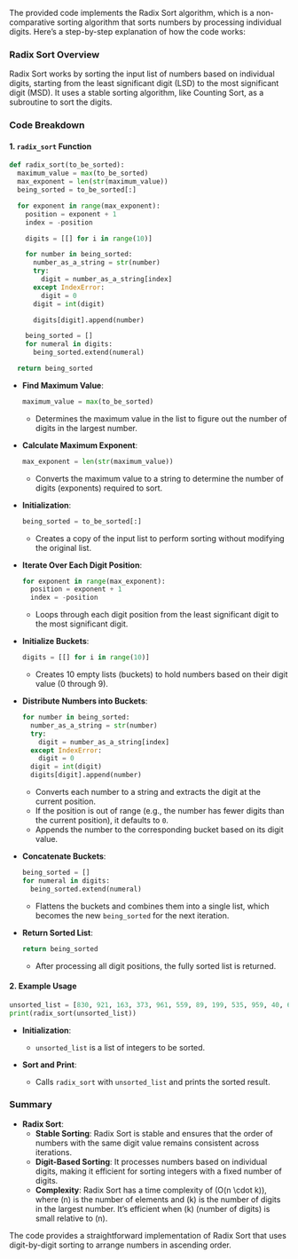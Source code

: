 
The provided code implements the Radix Sort algorithm, which is a non-comparative sorting algorithm that sorts numbers by processing individual digits. Here’s a step-by-step explanation of how the code works:

### Radix Sort Overview

Radix Sort works by sorting the input list of numbers based on individual digits, starting from the least significant digit (LSD) to the most significant digit (MSD). It uses a stable sorting algorithm, like Counting Sort, as a subroutine to sort the digits.

### Code Breakdown

#### 1. `radix_sort` Function

```python
def radix_sort(to_be_sorted):
  maximum_value = max(to_be_sorted)
  max_exponent = len(str(maximum_value))
  being_sorted = to_be_sorted[:]

  for exponent in range(max_exponent):
    position = exponent + 1
    index = -position

    digits = [[] for i in range(10)]

    for number in being_sorted:
      number_as_a_string = str(number)
      try:
        digit = number_as_a_string[index]
      except IndexError:
        digit = 0
      digit = int(digit)

      digits[digit].append(number)

    being_sorted = []
    for numeral in digits:
      being_sorted.extend(numeral)

  return being_sorted
```

- **Find Maximum Value**:
  ```python
  maximum_value = max(to_be_sorted)
  ```
  - Determines the maximum value in the list to figure out the number of digits in the largest number.

- **Calculate Maximum Exponent**:
  ```python
  max_exponent = len(str(maximum_value))
  ```
  - Converts the maximum value to a string to determine the number of digits (exponents) required to sort.

- **Initialization**:
  ```python
  being_sorted = to_be_sorted[:]
  ```
  - Creates a copy of the input list to perform sorting without modifying the original list.

- **Iterate Over Each Digit Position**:
  ```python
  for exponent in range(max_exponent):
    position = exponent + 1
    index = -position
  ```
  - Loops through each digit position from the least significant digit to the most significant digit.

- **Initialize Buckets**:
  ```python
  digits = [[] for i in range(10)]
  ```
  - Creates 10 empty lists (buckets) to hold numbers based on their digit value (0 through 9).

- **Distribute Numbers into Buckets**:
  ```python
  for number in being_sorted:
    number_as_a_string = str(number)
    try:
      digit = number_as_a_string[index]
    except IndexError:
      digit = 0
    digit = int(digit)
    digits[digit].append(number)
  ```
  - Converts each number to a string and extracts the digit at the current position.
  - If the position is out of range (e.g., the number has fewer digits than the current position), it defaults to `0`.
  - Appends the number to the corresponding bucket based on its digit value.

- **Concatenate Buckets**:
  ```python
  being_sorted = []
  for numeral in digits:
    being_sorted.extend(numeral)
  ```
  - Flattens the buckets and combines them into a single list, which becomes the new `being_sorted` for the next iteration.

- **Return Sorted List**:
  ```python
  return being_sorted
  ```
  - After processing all digit positions, the fully sorted list is returned.

#### 2. Example Usage

```python
unsorted_list = [830, 921, 163, 373, 961, 559, 89, 199, 535, 959, 40, 641, 355, 689, 621, 183, 182, 524, 1]
print(radix_sort(unsorted_list))
```

- **Initialization**:
  - `unsorted_list` is a list of integers to be sorted.

- **Sort and Print**:
  - Calls `radix_sort` with `unsorted_list` and prints the sorted result.

### Summary

- **Radix Sort**:
  - **Stable Sorting**: Radix Sort is stable and ensures that the order of numbers with the same digit value remains consistent across iterations.
  - **Digit-Based Sorting**: It processes numbers based on individual digits, making it efficient for sorting integers with a fixed number of digits.
  - **Complexity**: Radix Sort has a time complexity of \(O(n \cdot k)\), where \(n\) is the number of elements and \(k\) is the number of digits in the largest number. It’s efficient when \(k\) (number of digits) is small relative to \(n\).


The code provides a straightforward implementation of Radix Sort that uses digit-by-digit sorting to arrange numbers in ascending order.

